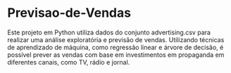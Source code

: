# Previsao-de-Vendas
 Este projeto em Python utiliza dados do conjunto advertising.csv para realizar uma análise exploratória e previsão de vendas. Utilizando técnicas de aprendizado de máquina, como regressão linear e árvore de decisão, é possível prever as vendas com base em investimentos em propaganda em diferentes canais, como TV, rádio e jornal.
